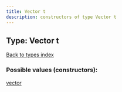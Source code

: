 ```yaml
---
title: Vector t
description: constructors of type Vector t
---
```

## Type: Vector t  
[Back to types index](index.md)



### Possible values (constructors):

[vector](../constructors/vector.md)  

